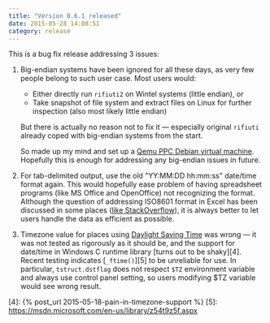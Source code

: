 ```yaml
---
title: "Version 0.6.1 released"
date: 2015-05-28 14:08:51
category: release
---
```


This is a bug fix release addressing 3 issues:

1. Big-endian systems have been ignored for all these days, as
   very few people belong to such user case. Most users would:
   * Either directly run `rifiuti2` on Wintel systems (little endian), or
   * Take snapshot of file system and extract files on Linux for
   further inspection (also most likely little endian)

   But there is actually no reason not to fix it &mdash; especially original
   `rifiuti` already coped with big-endian systems from the start.

   So made up my mind and set up a [Qemu PPC Debian virtual machine][1].
   Hopefully this is enough for addressing any big-endian issues in future.

1. For tab-delimited output, use the old "YY:MM:DD hh:mm:ss" date/time format
   again. This would hopefully ease problem of having spreadsheet programs
   (like MS Office and OpenOffice) not recognizing the format. Although
   the question of addressing ISO8601 format in Excel has been discussed
   in some places ([like StackOverflow][2]), it is always better to let users
   handle the data as efficient as possible.

1. Timezone value for places using [Daylight Saving Time][3] was wrong &mdash;
   it was not tested as rigorously as it should be, and the support for date/time
   in Windows C runtime library [turns out to be shaky][4].  Recent testing
   indicates [`_ftime()`][5] to be unreliable for use. In particular,
   `tstruct.dstflag` does not respect `$TZ` environment variable and always use
   control panel setting, so users modifying $TZ variable would see wrong
   result.

[1]: https://people.debian.org/~aurel32/qemu/powerpc/
[2]: https://stackoverflow.com/questions/4896116/parsing-an-iso8601-date-time-including-timezone-in-excel#comment6595220_4896796
[3]: https://en.wikipedia.org/wiki/Daylight_saving_time
[4]: {% post_url 2015-05-18-pain-in-timezone-support %}
[5]: https://msdn.microsoft.com/en-us/library/z54t9z5f.aspx
